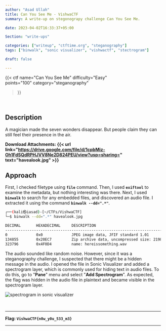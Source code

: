 ```yaml
---
author: "Asad Ullah"
title: Can You See Me - VishwaCTF
summary: A write-up on stegonograpy challenge Can You See Me.

date: 2023-04-02T16:33:37+05:00

Section: "write-ups"

categories: ["writeup", "ctftime.org", "steganography"]
tags: ["binwalk", "sonic visualizer", "vishwactf", "stectrogram"]

draft: false

---
```



{{< 
ctf
name="Can You See Me" 
difficulty="Easy"  
points="100"
category="steganography"
>}}

&nbsp;

## Description

A magician made the seven wonders disappear. But people claim they can still feel their presence in the air.

**Download Attachments: {{< url link="https://drive.google.com/file/d/1cpbMiz-Oh1FdSQdRPHJVV8Ne2D824PEU/view?usp=sharing=" text="havealook.jpg" >}}**


## Approach

First, I checked filetype using **`file`** command. Then, I used **`exiftool`** to examine the metadata, but nothing interesting was there. Next, I used **`binwalk`** to search for any embedded files, and discovered an audio file. I extracted it using the command **`binwalk --dd=".*"`**.

```bash
┌──(kali㉿iasad)-[~/CTFs/VishwaCTF]
└─$ binwalk --dd=".*" havealook.jpg 

DECIMAL       HEXADECIMAL     DESCRIPTION
--------------------------------------------------------------------------------
0             0x0             JPEG image data, JFIF standard 1.01
134855        0x20EC7         Zip archive data, uncompressed size: 219888
323796        0x4F0D4         name: hereissomething.wav
```



The audio sounded like random noise. However, since it was a steganography challenge, I suspected that there might be a hidden message in the audio. I opened the file in Sonic Visualizer and added a spectrogram layer, which is commonly used for hiding text in audio files. To do this, go to "**Pane**" menu and select "**Add Spectrogram**". As expected, the flag was hidden in the audio file in plaintext and became visible in the spectrogram layer.

![spectrogram in sonic visualizer](/write-ups/ctftime/can-you-see-me/1.webp#center "spectrogram in sonic visualizer")


&nbsp;

---

**Flag: `VishwaCTF{n0w_y0u_533_m3}`**

---

&nbsp;

&nbsp;

